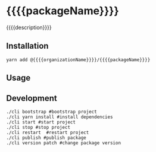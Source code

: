 # {{{{packageName}}}}
{{{{description}}}}

## Installation
```shell
yarn add @{{{{organizationName}}}}/{{{{packageName}}}}
```

## Usage
<!-- @TODO -->

## Development
```shell
./cli bootstrap #bootstrap project
./cli yarn install #install dependencies
./cli start #start project
./cli stop #stop project
./cli restart  #restart project
./cli publish #publish package
./cli version patch #change package version
```